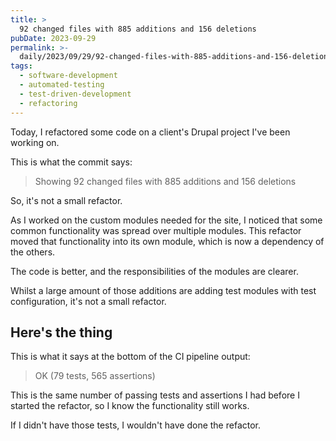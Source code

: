 ```yaml
---
title: >
  92 changed files with 885 additions and 156 deletions
pubDate: 2023-09-29
permalink: >-
  daily/2023/09/29/92-changed-files-with-885-additions-and-156-deletions
tags:
  - software-development
  - automated-testing
  - test-driven-development
  - refactoring
---
```


Today, I refactored some code on a client's Drupal project I've been working on.

This is what the commit says:

> Showing 92 changed files with 885 additions and 156 deletions

So, it's not a small refactor.

As I worked on the custom modules needed for the site, I noticed that some common functionality was spread over multiple modules. This refactor moved that functionality into its own module, which is now a dependency of the others.

The code is better, and the responsibilities of the modules are clearer.

Whilst a large amount of those additions are adding test modules with test configuration, it's not a small refactor.

## Here's the thing

This is what it says at the bottom of the CI pipeline output:

> OK (79 tests, 565 assertions)

This is the same number of passing tests and assertions I had before I started the refactor, so I know the functionality still works.

If I didn't have those tests, I wouldn't have done the refactor.
